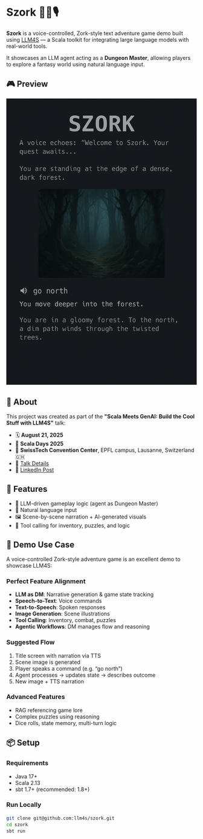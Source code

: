 # Szork 🧙‍♂️🎙️

**Szork** is a voice-controlled, Zork-style text adventure game demo built using [LLM4S](https://github.com/llm4s/llm4s) — a Scala toolkit for integrating large language models with real-world tools.

It showcases an LLM agent acting as a **Dungeon Master**, allowing players to explore a fantasy world using natural language input.


## 🎮 Preview

![Szork gameplay preview](assets/szork-demo-preview.png)



## 📢 About

This project was created as part of the **"Scala Meets GenAI: Build the Cool Stuff with LLM4S"** talk:

- 🗓 **August 21, 2025**  
- 🎤 **Scala Days 2025**  
- 📍 **SwissTech Convention Center**, EPFL campus, Lausanne, Switzerland 🇨🇭  
- 🔗 [Talk Details](https://scaladays.org/editions/2025/talks/scala-meets-genai-build-the)  
- 🔗 [LinkedIn Post](https://www.linkedin.com/feed/update/urn:li:activity:7348123421945262080/)


## 🚀 Features

- 🧠 LLM-driven gameplay logic (agent as Dungeon Master)
- 💬 Natural language input
- 🖼 Scene-by-scene narration + AI-generated visuals
- 🧰 Tool calling for inventory, puzzles, and logic


## 🧠 Demo Use Case

A voice-controlled Zork-style adventure game is an excellent demo to showcase LLM4S:

### Perfect Feature Alignment

- **LLM as DM**: Narrative generation & game state tracking  
- **Speech-to-Text**: Voice commands  
- **Text-to-Speech**: Spoken responses  
- **Image Generation**: Scene illustrations  
- **Tool Calling**: Inventory, combat, puzzles  
- **Agentic Workflows**: DM manages flow and reasoning  

### Suggested Flow

1. Title screen with narration via TTS  
2. Scene image is generated  
3. Player speaks a command (e.g. “go north”)  
4. Agent processes → updates state → describes outcome  
5. New image + TTS narration  

### Advanced Features

- RAG referencing game lore  
- Complex puzzles using reasoning  
- Dice rolls, state memory, multi-turn logic  


## 📦 Setup

### Requirements

- Java 17+
- Scala 2.13
- sbt 1.7+ (recommended: 1.8+)

### Run Locally

```bash
git clone git@github.com:llm4s/szork.git
cd szork
sbt run



